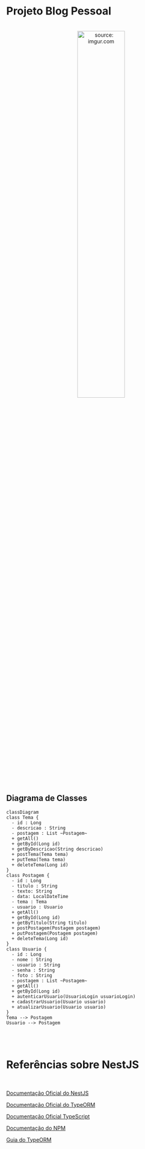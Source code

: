 # Projeto Blog Pessoal

<br />

<div align="center">
   <img src="https://i.imgur.com/icgjsRQ.png" title="source: imgur.com" width="50%"/>
</div>

<br /><br />

## Diagrama de Classes

```mermaid
classDiagram
class Tema {
  - id : Long
  - descricao : String
  - postagem : List ~Postagem~
  + getAll()
  + getById(Long id)
  + getByDescricao(String descricao)
  + postTema(Tema tema)
  + putTema(Tema tema)
  + deleteTema(Long id)
}
class Postagem {
  - id : Long
  - titulo : String
  - texto: String
  - data: LocalDateTime
  - tema : Tema
  - usuario : Usuario
  + getAll()
  + getById(Long id)
  + getByTitulo(String titulo)
  + postPostagem(Postagem postagem)
  + putPostagem(Postagem postagem)
  + deleteTema(Long id)
}
class Usuario {
  - id : Long
  - nome : String
  - usuario : String
  - senha : String
  - foto : String
  - postagem : List ~Postagem~
  + getAll()
  + getById(Long id)
  + autenticarUsuario(UsuarioLogin usuarioLogin)
  + cadastrarUsuario(Usuario usuario)
  + atualizarUsuario(Usuario usuario)
}
Tema --> Postagem
Usuario --> Postagem
```

<br /><br />

# Referências sobre NestJS

<br />

<a href="https://docs.nestjs.com/" target="_blank">Documentação Oficial do NestJS</a>

<a href="https://typeorm.io/" target="_blank">Documentação Oficial do TypeORM</a>

<a href="https://www.typescriptlang.org/pt/docs/" target="_blank">Documentação Oficial TypeScript</a>

<a href="https://docs.npmjs.com/" target="_blank">Documentação do NPM</a>

<a href="https://www.tutorialspoint.com/typeorm/typeorm_quick_guide.htm" target="_blank">Guia do TypeORM</a>
